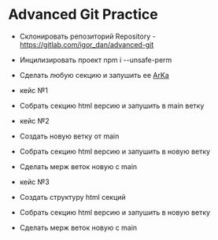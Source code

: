 # Advanced Git Practice
* Склонировать репозиторий Repository - https://gitlab.com/igor_dan/advanced-git
* Инцилизировать проект npm i --unsafe-perm
* Сделать любую секцию и запушить ее [ArKa](https://www.figma.com/file/pJj7l0bJ7N2V2b6BR1Y8HU/Arka_)

* кейс №1
* Собрать секцию html версию и запушить в main ветку

* кейс №2
* Создать новую ветку от main
* Собрать секцию html версию и запушить в новую ветку
* Сделать мерж веток новую с main

* кейс №3
* Создать структуру html секций
* Собрать секцию html версию и запушить в новую ветку
* Сделать мерж веток новую с main